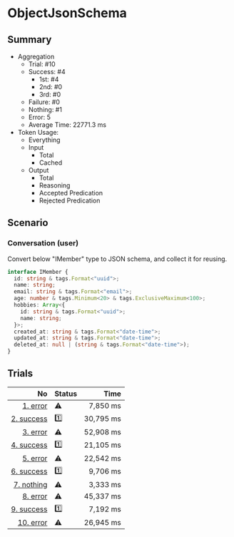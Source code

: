 # ObjectJsonSchema
## Summary
  - Aggregation
    - Trial: #10
    - Success: #4
      - 1st: #4
      - 2nd: #0
      - 3rd: #0
    - Failure: #0
    - Nothing: #1
    - Error: 5
    - Average Time: 22771.3 ms
  - Token Usage:
    - Everything
    - Input
      - Total
      - Cached
    - Output
      - Total
      - Reasoning
      - Accepted Predication
      - Rejected Predication

## Scenario
### Conversation (user)
Convert below "IMember" type to JSON schema, and collect it for reusing.

```ts
interface IMember {
  id: string & tags.Format<"uuid">;
  name: string;
  email: string & tags.Format<"email">;
  age: number & tags.Minimum<20> & tags.ExclusiveMaximum<100>;
  hobbies: Array<{
    id: string & tags.Format<"uuid">;
    name: string;
  }>;
  created_at: string & tags.Format<"date-time">;
  updated_at: string & tags.Format<"date-time">;
  deleted_at: null | (string & tags.Format<"date-time">);
}
```

## Trials
No | Status | Time
---:|:-------|------:
[1. error](./trials/1.error.json) | ⚠️ | 7,850 ms
[2. success](./trials/2.success.json) | 1️⃣ | 30,795 ms
[3. error](./trials/3.error.json) | ⚠️ | 52,908 ms
[4. success](./trials/4.success.json) | 1️⃣ | 21,105 ms
[5. error](./trials/5.error.json) | ⚠️ | 22,542 ms
[6. success](./trials/6.success.json) | 1️⃣ | 9,706 ms
[7. nothing](./trials/7.nothing.json) | ⚠️ | 3,333 ms
[8. error](./trials/8.error.json) | ⚠️ | 45,337 ms
[9. success](./trials/9.success.json) | 1️⃣ | 7,192 ms
[10. error](./trials/10.error.json) | ⚠️ | 26,945 ms